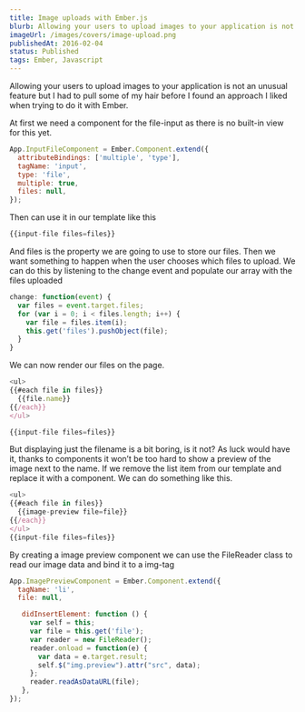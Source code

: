 ```yaml
---
title: Image uploads with Ember.js
blurb: Allowing your users to upload images to your application is not an unusual feature but I had to pull some of my hair before I found an approach I liked when trying to do it with Ember.
imageUrl: /images/covers/image-upload.png
publishedAt: 2016-02-04
status: Published
tags: Ember, Javascript
---
```


Allowing your users to upload images to your application is not an unusual feature but I had to pull some of my hair before I found an approach I liked when trying to do it with Ember.

At first we need a component for the file-input as there is no built-in view for this yet.

```js
App.InputFileComponent = Ember.Component.extend({
  attributeBindings: ['multiple', 'type'],
  tagName: 'input',
  type: 'file',
  multiple: true,
  files: null,
});
```

Then can use it in our template like this

```js
{{input-file files=files}}
```

And files is the property we are going to use to store our files.
Then we want something to happen when the user chooses which files to upload. We can do this by listening to the change event and populate our array with the files uploaded

```js
change: function(event) {
  var files = event.target.files;
  for (var i = 0; i < files.length; i++) {
    var file = files.item(i);
    this.get('files').pushObject(file);
  }
}
```

We can now render our files on the page.

```js
<ul>
{{#each file in files}}
  {{file.name}}
{{/each}}
</ul>

{{input-file files=files}}
```

But displaying just the filename is a bit boring, is it not? As luck would have it, thanks to components it won’t be too hard to show a preview of the image next to the name. If we remove the list item from our template and replace it with a component. We can do something like this.

```js
<ul>
{{#each file in files}}
  {{image-preview file=file}}
{{/each}}
</ul>
{{input-file files=files}}
```

By creating a image preview component we can use the FileReader class to read our image data and bind it to a img-tag

```js
App.ImagePreviewComponent = Ember.Component.extend({
  tagName: 'li',
  file: null,

   didInsertElement: function () {
     var self = this;
     var file = this.get('file');
     var reader = new FileReader();
     reader.onload = function(e) {
       var data = e.target.result;
       self.$("img.preview").attr("src", data);
     };
     reader.readAsDataURL(file);
   },
});
```
